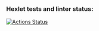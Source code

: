 ### Hexlet tests and linter status:
[![Actions Status](https://github.com/mikhailkaryamin/rails-project-65/actions/workflows/hexlet-check.yml/badge.svg)](https://github.com/mikhailkaryamin/rails-project-65/actions)